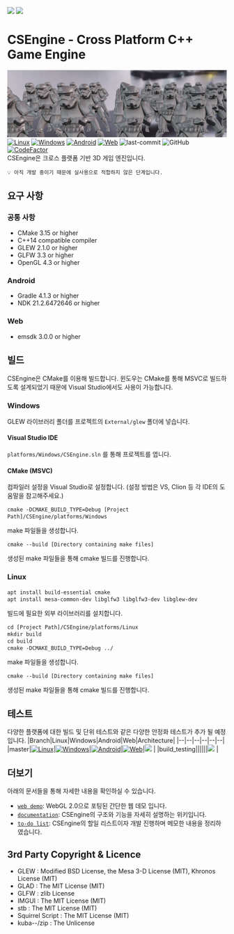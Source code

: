 
[<img src="https://img.shields.io/badge/-English-green?style=flat"/>](https://github.com/ounols/CSEngine/blob/master/README.md)
[<img src="https://img.shields.io/badge/-한국어-brightgreen?style=flat"/>](https://github.com/ounols/CSEngine/blob/master/README-ko.md)

# CSEngine - Cross Platform C++ Game Engine

![intro-image](https://github.com/ounols/CSEngine/raw/master/intro_image.png)</br>
[![Linux](https://github.com/ounols/CSEngine/actions/workflows/build-linux.yml/badge.svg)](https://github.com/ounols/CSEngine/actions/workflows/build-linux.yml) [![Windows](https://github.com/ounols/CSEngine/actions/workflows/build-windows.yml/badge.svg)](https://github.com/ounols/CSEngine/actions/workflows/build-windows.yml) [![Android](https://github.com/ounols/CSEngine/actions/workflows/build-android.yml/badge.svg)](https://github.com/ounols/CSEngine/actions/workflows/build-android.yml) [![Web](https://github.com/ounols/CSEngine/actions/workflows/build-web.yml/badge.svg)](https://github.com/ounols/CSEngine/actions/workflows/build-web.yml) ![last-commit](https://img.shields.io/github/last-commit/ounols/CSEngine?style=flat-square) ![GitHub](https://img.shields.io/github/license/ounols/CSEngine?style=flat-square) [![CodeFactor](https://www.codefactor.io/repository/github/ounols/csengine/badge/master)](https://www.codefactor.io/repository/github/ounols/csengine/overview/master) </br>
CSEngine은 크로스 플랫폼 기반 3D 게임 엔진입니다.

`💡 아직 개발 중이기 때문에 실사용으로 적합하지 않은 단계입니다.`

## 요구 사항

### 공통 사항

* CMake 3.15 or higher
* C++14 compatible compiler
* GLEW 2.1.0 or higher
* GLFW 3.3 or higher
* OpenGL 4.3 or higher

### Android

* Gradle 4.1.3 or higher
* NDK 21.2.6472646 or higher

### Web

* emsdk 3.0.0 or higher

## 빌드

CSEngine은 CMake를 이용해 빌드합니다. 윈도우는 CMake를 통해 MSVC로 빌드하도록 설계되었기 때문에 Visual Studio에서도 사용이 가능합니다.

### Windows

GLEW 라이브러리 폴더를 프로젝트의 `External/glew` 폴더에 넣습니다.

#### Visual Studio IDE

`platforms/Windows/CSEngine.sln` 를 통해 프로젝트를 엽니다.

#### CMake (MSVC)

컴파일러 설정을 Visual Studio로 설정합니다. (설정 방법은 VS, Clion 등 각 IDE의 도움말을 참고해주세요.)
</p>

    cmake -DCMAKE_BUILD_TYPE=Debug [Project Path]/CSEngine/platforms/Windows
make 파일들을 생성합니다.
</p>

	cmake --build [Directory containing make files]
생성된 make 파일들을 통해 cmake 빌드를 진행합니다.

### Linux

    apt install build-essential cmake
    apt install mesa-common-dev libglfw3 libglfw3-dev libglew-dev
빌드에 필요한 외부 라이브러리를 설치합니다.
</p>

	cd [Project Path]/CSEngine/platforms/Linux
	mkdir build
	cd build
	cmake -DCMAKE_BUILD_TYPE=Debug ../
make 파일들을 생성합니다.
</p>


	cmake --build [Directory containing make files]
생성된 make 파일들을 통해 cmake 빌드를 진행합니다.

## 테스트

다양한 플랫폼에 대한 빌드 및 단위 테스트와 같은 다양한 안정화 테스트가 추가 될 예정입니다.
|Branch|Linux|Windows|Android|Web|Architecture|
|--|--|--|--|--|--|
|master|[![Linux](https://github.com/ounols/CSEngine/actions/workflows/build-linux.yml/badge.svg)](https://github.com/ounols/CSEngine/actions/workflows/build-linux.yml)|[![Windows](https://github.com/ounols/CSEngine/actions/workflows/build-windows.yml/badge.svg)](https://github.com/ounols/CSEngine/actions/workflows/build-windows.yml)|[![Android](https://github.com/ounols/CSEngine/actions/workflows/build-android.yml/badge.svg)](https://github.com/ounols/CSEngine/actions/workflows/build-android.yml)|[![Web](https://github.com/ounols/CSEngine/actions/workflows/build-web.yml/badge.svg)](https://github.com/ounols/CSEngine/actions/workflows/build-web.yml)|[<img src='https://img.shields.io/travis/com/ounols/CSEngine?style=flat-square'/>](https://app.travis-ci.com/github/ounols/CSEngine/branches) |
|build_testing||||||[<img src='https://img.shields.io/travis/com/ounols/CSEngine/build_testing?style=flat-square'/>](https://app.travis-ci.com/github/ounols/CSEngine/branches) |

## 더보기

아래의 문서들을 통해 자세한 내용을 확인하실 수 있습니다.
* [`web demo`](https://ounols.github.io/CSEngine-Demo/): WebGL 2.0으로 포팅된 간단한 웹 데모 입니다.
* [`documentation`](https://ounols.github.io/CSEngine-doc): CSEngine의 구조와 기능을 자세히 설명하는 위키입니다.
* [`to-do list`](https://www.notion.so/CSEngine-Todo-List-7ee24caed138466e83d81d2867b1f109): CSEngine의 할일 리스트이자 개발 진행하며 메모한 내용을 정리하였습니다.

## 3rd Party Copyright & Licence

- GLEW : Modified BSD License, the Mesa 3-D License (MIT), Khronos License (MIT)
- GLAD : The MIT License (MIT)
- GLFW : zlib License
- IMGUI : The MIT License (MIT)
- stb : The MIT License (MIT)
- Squirrel Script : The MIT License (MIT)
- kuba--/zip : The Unlicense
